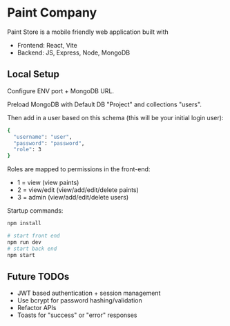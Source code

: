# Paint Company

Paint Store is a mobile friendly web application built with

- Frontend: React, Vite
- Backend: JS, Express, Node, MongoDB

## Local Setup

Configure ENV port + MongoDB URL.

Preload MongoDB with Default DB "Project" and collections "users".

Then add in a user based on this schema (this will be your initial login user):

```bash
{
  "username": "user",
  "password": "password",
  "role": 3
}
```

Roles are mapped to permissions in the front-end:

- 1 = view (view paints)
- 2 = view/edit (view/add/edit/delete paints)
- 3 = admin (view/add/edit/delete users)

Startup commands:

```bash
npm install

# start front end
npm run dev
# start back end
npm start
```

## Future TODOs

- JWT based authentication + session management
- Use bcrypt for password hashing/validation
- Refactor APIs
- Toasts for "success" or "error" responses
